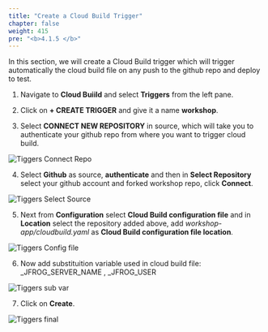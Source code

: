 ```yaml
---
title: "Create a Cloud Build Trigger"
chapter: false
weight: 415
pre: "<b>4.1.5 </b>"
---
```


In this section, we will create a Cloud Build trigger which will trigger automatically the cloud build file on any push to the github repo and deploy to test.

1. Navigate to **Cloud Buiild** and select **Triggers** from the left pane.

2. Click on **+ CREATE TRIGGER** and give it a name **workshop**.

3. Select **CONNECT NEW REPOSITORY** in source, which will take you to authenticate your github repo from where you want to trigger cloud build.

![Tiggers Connect Repo](/images/triggers-connect-repo.png)

4. Select **Github** as source, **authenticate** and then in **Select Repository** select your github account and forked workshop repo, click **Connect**.

![Tiggers Select Source](/images/triggers-select-source-github.png)

5. Next from **Configuration** select **Cloud Build configuration file** and in **Location** select the repository added above, add  _workshop-app/cloudbuild.yaml_ as **Cloud Build configuration file location**. 

![Tiggers Config file](/images/triggers-config-file.png)

6. Now add substituition variable used in cloud build file: _JFROG_SERVER_NAME , _JFROG_USER

![Tiggers sub var](/images/triggers-sub-var.png)

7. Click on **Create**.

![Tiggers final](/images/cloud-build-triggers.png)



